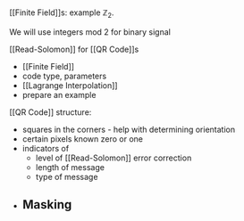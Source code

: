 

[[Finite Field]]s: example $\mathbb{Z}_2$. 

We will use integers mod 2 for binary signal




[[Read-Solomon]] for [[QR Code]]s
- [[Finite Field]]
- code type, parameters
- [[Lagrange Interpolation]]
- prepare an example

[[QR Code]] structure:
- squares in the corners - help with determining orientation
- certain pixels known zero or one
- indicators of 
	- level of [[Read-Solomon]] error correction
	- length of message
	- type of message
- Masking
	- 
